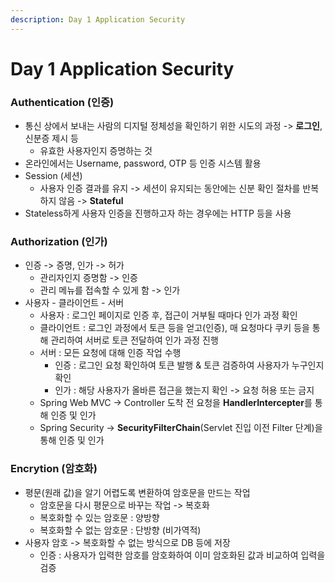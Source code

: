 ```yaml
---
description: Day 1 Application Security
---
```


# Day 1 Application Security

### Authentication (인증)

* 통신 상에서 보내는 사람의 디지털 정체성을 확인하기 위한 시도의 과정 -> **로그인**, 신분증 제시 등
  * 유효한 사용자인지 증명하는 것
* 온라인에서는 Username, password, OTP 등 인증 시스템 활용
* Session (세션)
  * 사용자 인증 결과를 유지 -> 세션이 유지되는 동안에는 신분 확인 절차를 반복하지 않음 -> **Stateful**
* Stateless하게 사용자 인증을 진행하고자 하는 경우에는 HTTP 등을 사용

### Authorization (인가)

* 인증 -> 증명, 인가 -> 허가
  * 관리자인지 증명함 -> 인증
  * 관리 메뉴를 접속할 수 있게 함 -> 인가
* 사용자 - 클라이언트 - 서버
  * 사용자 : 로그인 페이지로 인증 후, 접근이 거부될 때마다 인가 과정 확인
  * 클라이언트 : 로그인 과정에서 토큰 등을 얻고(인증), 매 요청마다 쿠키 등을 통해 관리하여 서버로 토큰 전달하여 인가 과정 진행
  * 서버 : 모든 요청에 대해 인증 작업 수행
    * 인증 : 로그인 요청 확인하여 토큰 발행 & 토큰 검증하여 사용자가 누구인지 확인
    * 인가 : 해당 사용자가 올바른 접근을 했는지 확인 -> 요청 허용 또는 금지
  * Spring Web MVC -> Controller 도착 전 요청을 **HandlerIntercepter**를 통해 인증 및 인가
  * Spring Security -> **SecurityFilterChain**(Servlet 진입 이전 Filter 단계)을 통해 인증 및 인가

### Encrytion (암호화)

* 평문(원래 값)을 알기 어렵도록 변환하여 암호문을 만드는 작업
  * 암호문을 다시 평문으로 바꾸는 작업 -> 복호화
  * 복호화할 수 있는 암호문 : 양방향
  * 복호화할 수 없는 암호문 : 단방향 (비가역적)
* 사용자 암호 -> 복호화할 수 없는 방식으로 DB 등에 저장
  * 인증 : 사용자가 입력한 암호를 암호화하여 이미 암호화된 값과 비교하여 입력을 검증
